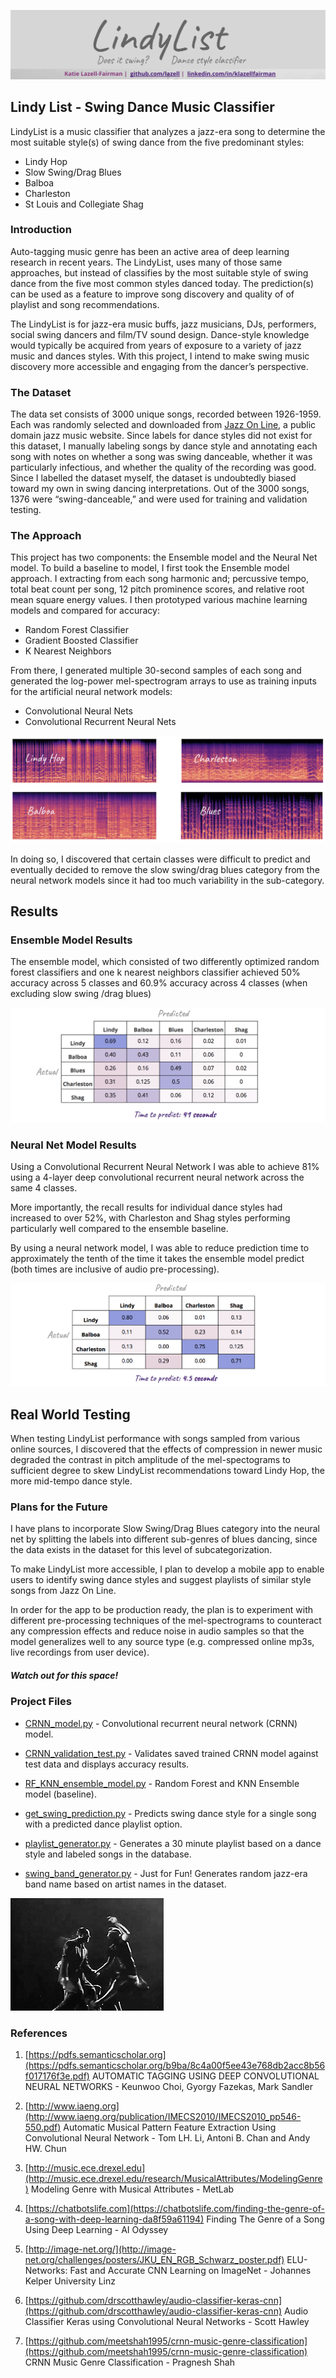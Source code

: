 

![Lindy Hop](img/header2.png?raw=true "LindyList")
## Lindy List - Swing Dance Music Classifier

LindyList is a music classifier that analyzes a jazz-era
song to determine the most suitable style(s) of swing dance
from the five predominant styles:

* Lindy Hop
* Slow Swing/Drag Blues
* Balboa
* Charleston
* St Louis and Collegiate Shag


### Introduction
Auto-tagging music genre has been an active area of deep learning research in recent years. The LindyList, uses many of those same approaches, but instead of classifies by the most suitable style of swing dance from the five most common styles danced today. The prediction(s) can be used as a feature to improve song discovery and quality of of playlist and song recommendations.

The LindyList is for jazz-era music buffs, jazz musicians, DJs, performers, social swing dancers and film/TV sound design. Dance-style knowledge would typically be acquired from years of exposure to a variety of jazz music and dances styles. With this project, I intend to make swing music discovery more accessible and engaging from the dancer’s perspective.

### The Dataset
The data set consists of 3000 unique songs, recorded between 1926-1959. Each was randomly selected
and downloaded from [Jazz On Line](https://http://www.jazz-on-line.com/), a public domain jazz
music website. Since labels for dance styles did not exist for
this dataset, I manually labeling songs by dance style and annotating each song with notes on whether a song was swing danceable, whether it
was particularly infectious, and whether the quality of the
recording was good. Since I labelled the dataset myself,
the dataset is undoubtedly biased toward my own
in swing dancing interpretations. Out of the 3000
songs, 1376 were “swing-danceable,” and were used for
training and validation testing.

### The Approach
This project has two components:  the Ensemble
model and the Neural Net model. To build a baseline to
model, I first took the Ensemble
model approach. I extracting from each song harmonic and;
percussive tempo, total beat count per song, 12 pitch prominence
scores, and relative root mean square energy values. I then
prototyped various machine learning models and compared
for accuracy:

* Random Forest Classifier
* Gradient Boosted Classifier
* K Nearest Neighbors

From there, I generated multiple 30-second samples of each song and generated the log-power mel-spectrogram arrays to use as training inputs for the artificial neural network models:

* Convolutional Neural Nets
* Convolutional Recurrent Neural Nets

![Lindy Hop](img/mel-specs.png?raw=true "Lindy Hop 1")

In doing so, I discovered that certain classes were difficult to
predict and eventually decided to remove the slow
swing/drag blues category from the neural network models since it had
too much variability in the sub-category.


## Results

### Ensemble Model Results
The ensemble model, which consisted of two differently optimized random forest classifiers and one k nearest neighbors classifier achieved 50% accuracy across 5 classes and 60.9% accuracy across 4 classes (when excluding slow swing /drag blues)

![Ensemble Results](img/Ensemble_results.png?raw=true "Results Model 1")

### Neural Net Model Results
Using a Convolutional Recurrent Neural Network I was able to achieve 81% using a 4-layer deep convolutional recurrent neural network across the same 4 classes.

More importantly, the recall results for individual dance styles had increased to over 52%, with Charleston and Shag styles performing particularly well compared to the ensemble baseline.

By using a neural network model, I was able to reduce prediction time to approximately the tenth of the time it takes the ensemble model predict (both times are inclusive of audio pre-processing).

![CRNN Results](img/CRNN_results.png?raw=true "Results Model 2")


## Real World Testing
When testing LindyList performance with songs sampled from various online
sources, I discovered that the effects of compression in
newer music degraded the contrast in pitch amplitude of the
mel-spectograms to sufficient degree to skew LindyList
recommendations toward Lindy Hop, the more mid-tempo
dance style.

### Plans for the Future
I have plans to incorporate Slow Swing/Drag Blues category into the neural net by splitting the labels into different sub-genres of blues dancing, since the data exists in the dataset for this level of subcategorization.

To make LindyList more accessible, I plan to develop a mobile app to enable users to identify swing dance styles and suggest playlists of similar style songs from Jazz On Line.

In order for the app to be production ready, the plan is to experiment with different pre-processing techniques of the mel-spectrograms to counteract any compression effects and reduce noise in audio samples so that the model generalizes well to any source type (e.g. compressed online mp3s, live recordings from user device).

##### Watch out for this space!

### Project Files
- [CRNN_model.py](https://github.com/lazell/jazz_music/blob/master/CRNN_model.py) - Convolutional recurrent neural network (CRNN) model.

- [CRNN_validation_test.py](https://github.com/lazell/jazz_music/blob/master/CRNN_validation_test.py) - Validates saved trained CRNN model against test data and displays accuracy results.

- [RF_KNN_ensemble_model.py](https://github.com/lazell/jazz_music/blob/master/RF_KNN_ensemble_model.py)  - Random Forest and KNN Ensemble model (baseline).

- [get_swing_prediction.py](https://github.com/lazell/jazz_music/blob/master/get_swing_prediction.py)  - Predicts swing dance style for a single song with a predicted dance playlist option.

- [playlist_generator.py](https://github.com/lazell/jazz_music/blob/master/playlist_generator.py)  - Generates a 30 minute playlist based on a dance style and labeled songs in the database.

- [swing_band_generator.py](https://github.com/lazell/jazz_music/blob/master/swing_band_generator.py)  - Just for Fun! Generates random jazz-era band name based on artist names in the dataset.

![Lindy Hop](img/jean_lindy.gif?raw=true "Lindy Hop 1")

### References

1. [https://pdfs.semanticscholar.org](https://pdfs.semanticscholar.org/b9ba/8c4a00f5ee43e768db2acc8b56f017176f3e.pdf) AUTOMATIC TAGGING USING DEEP CONVOLUTIONAL NEURAL NETWORKS - Keunwoo Choi, Gyorgy Fazekas, Mark Sandler

2. [http://www.iaeng.org](http://www.iaeng.org/publication/IMECS2010/IMECS2010_pp546-550.pdf) Automatic Musical Pattern Feature Extraction Using Convolutional Neural Network - Tom LH. Li, Antoni B. Chan and Andy HW. Chun

3. [http://music.ece.drexel.edu](http://music.ece.drexel.edu/research/MusicalAttributes/ModelingGenre) Modeling Genre with Musical Attributes - MetLab

4. [https://chatbotslife.com](https://chatbotslife.com/finding-the-genre-of-a-song-with-deep-learning-da8f59a61194) Finding The Genre of a Song Using Deep Learning - AI Odyssey

5. [http://image-net.org/](http://image-net.org/challenges/posters/JKU_EN_RGB_Schwarz_poster.pdf) ELU-Networks:
 Fast and Accurate CNN Learning on ImageNet - Johannes Kelper University Linz

6. [https://github.com/drscotthawley/audio-classifier-keras-cnn](https://github.com/drscotthawley/audio-classifier-keras-cnn) Audio Classifier Keras using Convolutional Neural Networks - Scott Hawley

7. [https://github.com/meetshah1995/crnn-music-genre-classification](https://github.com/meetshah1995/crnn-music-genre-classification) CRNN Music Genre Classification - Pragnesh Shah
